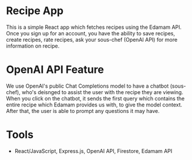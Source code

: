 # Recipe App

This is a simple React app which fetches recipes using the Edamam API.
Once you sign up for an account, you have the ability to save recipes, create recipes,
rate recipes, ask your sous-chef (OpenAI API) for more information on recipe.

# OpenAI API Feature

We use OpenAI's public Chat Completions model to have a chatbot (sous-chef), who's deisnged to assist the user with the recipe they are viewing. When you click on the chatbot, it sends the first query which contains the entire recipe which Edamam provides us with, to give the model context. After that, the user is able to prompt any questions it may have.

# Tools

-   React/JavaScript, Express.js, OpenAI API, Firestore, Edamam API

